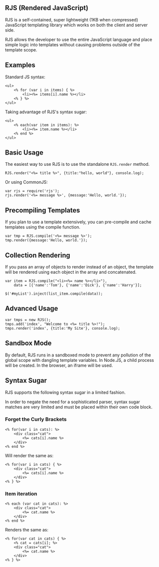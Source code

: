 RJS (Rendered JavaScript)
----

RJS is a self-contained, super lightweight (1KB when compressed) JavaScript
templating library which works on both the client and server side.

RJS allows the developer to use the entire JavaScript language and place simple
logic into templates without causing problems outside of the template scope.

## Examples

Standard JS syntax:

	<ul>
		<% for (var i in items) { %>
			<li><%= items[i].name %></li>
		<% } %>
	</ul>

Taking advantage of RJS's syntax sugar:

	<ul>
		<% each(var item in items): %>
			<li><%= item.name %></li>
		<% end %>
	</ul>

## Basic Usage

The easiest way to use RJS is to use the standalone `RJS.render` method.

	RJS.render("<%= title %>", {title:"hello, world"}, console.log);

Or using CommonJS:

	var rjs = require('rjs');
	rjs.render('<%= message %>', {message:'Hello, world.'});

## Precompiling Templates

If you plan to use a template extensively, you can pre-compile and cache 
templates using the compile function.

	var tmp = RJS.compile('<%= message %>');
	tmp.render({message:'Hello, world.'});

## Collection Rendering

If you pass an array of objects to render instead of an object, the template
will be rendered using each object in the array and concatenated.

	var item = RJS.compile("<li><%= name %></li>"),
	    data = [{'name':'Tom'}, {'name':'Dick'}, {'name':'Harry'}];
	
	$('#myList').inject(list_item.compile(data));

## Advanced Usage 

    var tmps = new RJS();
	tmps.add('index', "Welcome to <%= title %>!");
	tmps.render('index', {title:'My Site'}, console.log);

## Sandbox Mode

By default, RJS runs in a sandboxed mode to prevent any pollution of the global
scope with dangling template variables.  In Node.JS, a child process will be 
created.  In the browser, an iframe will be used.

## Syntax Sugar

RJS supports the following syntax sugar in a limited fashion.

In order to negate the need for a sophisticated parser, syntax sugar matches
are very limited and must be placed within their own code block.

### Forget the Curly Brackets

	<% for(var i in cats): %>
		<div class="cat">
			<%= cats[i].name %>
		</div>
	<% end %>

Will render the same as:

	<% for(var i in cats) { %>
		<div class="cat">
			<%= cats[i].name %>
		</div>
	<% } %>

### Item iteration

	<% each (var cat in cats): %>
		<div class="cat">
			<%= cat.name %>
		</div>
	<% end %>

Renders the same as:

	<% for(var cat in cats) { %>
		<% cat = cats[i]; %>
		<div class="cat">
			<%= cat.name %>
		</div>
	<% } %>